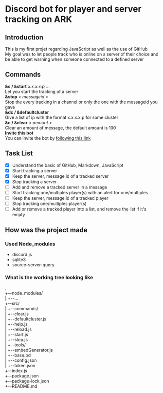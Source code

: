 # Discord bot for player and server tracking on ARK  
## Introduction  
This is my first projet regarding JavaScript as well as the use of GitHub  
My goal was to let people track who is online on a server of their choice
and be able to get warning when someone connected to a defined server  

## Commands  
**&s / &start** *x.x.x.x:p ...*  
Let you start the tracking of a server  
**&stop** *< messageid >*  
Stop the every tracking in a channel or only the one with the messageid you gave  
**&dc / &defaultcluster**  
Give a list of ip with the format x.x.x.x:p for some cluster  
**&c / &clear** *< amount >*  
Clear an amount of message, the default amount is 100  
**Invite this bot**  
‎‎You can invite the bot by [following this link](https://bit.ly/30LMOoe)  

## Task List  
- [x] Understand the basic of GitHub, Markdown, JavaScript  
- [x] Start tracking a server  
- [x] Keep the server, message id of a tracked server  
- [x] Stop tracking a server  
- [ ] Add and remove a tracked server in a message  
- [ ] Start tracking one/multiples player(s) with an alert for one/multiples  
- [ ] Keep the server, message id of a tracked player  
- [ ] Stop tracking one/multiples player(s)  
- [ ] Add or remove a tracked player into a list, and remove the list if it's empty  

## How was the project made  
### Used Node_modules  
- discord.js  
- sqlite3  
- source-server-query

### What is the working tree looking like
.  
+--node_modules/  
|   +--...  
+--src/  
|   +--commands/  
|      +--clear.js  
|      +--defaultcluster.js  
|      +--help.js  
|      +--reload.js  
|      +--start.js  
|      +--stop.js  
|   +--tools/  
|      +--embedGenerator.js  
|   +--base.bd  
|   +--config.json  
|   +--token.json  
+--index.js  
+--package.json  
+--package-lock.json  
+--README.md  